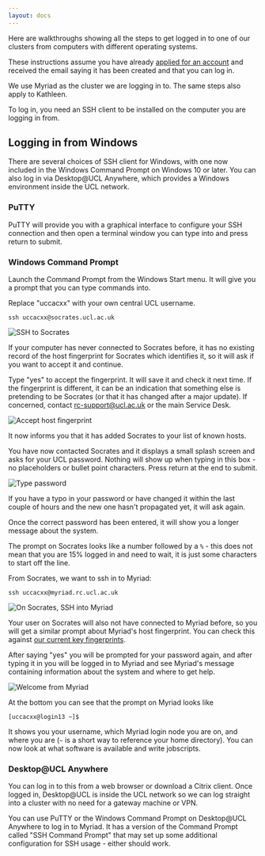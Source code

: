 ```yaml
---
layout: docs
---
```


Here are walkthroughs showing all the steps to get logged in to one of our clusters
from computers with different operating systems.

These instructions assume you have already [applied for an account](../Account_Services.md) 
and received the email saying it has been created and that you can log in.

We use Myriad as the cluster we are logging in to. The same steps also apply to Kathleen.

To log in, you need an SSH client to be installed on the computer you are logging in
from. 

## Logging in from Windows

There are several choices of SSH client for Windows, with one now included in the
Windows Command Prompt on Windows 10 or later. You can also log in via 
Desktop@UCL Anywhere, which provides a Windows environment inside the UCL network.

### PuTTY

PuTTY will provide you with a graphical interface to configure your SSH connection and then
open a terminal window you can type into and press return to submit.

### Windows Command Prompt

Launch the Command Prompt from the Windows Start menu. It will give you a prompt that
you can type commands into. 

Replace "uccacxx" with your own central UCL username.

```
ssh uccacxx@socrates.ucl.ac.uk
```

![SSH to Socrates](../img/socrates/win_01.png)

If your computer has never connected to Socrates before, it has no existing record of the 
host fingerprint for Socrates which identifies it, so it will ask if you want to accept it 
and continue.

Type "yes" to accept the fingerprint. It will save it and check it next time. If the 
fingerprint is different, it can be an indication that something else is pretending to
be Socrates (or that it has changed after a major update). If concerned, contact 
rc-support@ucl.ac.uk or the main Service Desk.

![Accept host fingerprint](../img/socrates/win_02.png)

It now informs you that it has added Socrates to your list of known hosts.

You have now contacted Socrates and it displays a small splash screen and asks for your
UCL password. Nothing will show up when typing in this box - no placeholders or bullet
point characters. Press return at the end to submit.

![Type password](../img/socrates/win_03.png)

If you have a typo in your password or have changed it within the last couple of hours
and the new one hasn't propagated yet, it will ask again.

Once the correct password has been entered, it will show you a longer message about
the system.

The prompt on Socrates looks like a number followed by a `%` - this does not mean that you 
are 15% logged in and need to wait, it is just some characters to start off the line.

From Socrates, we want to ssh in to Myriad:

```
ssh uccacxx@myriad.rc.ucl.ac.uk
```

![On Socrates, SSH into Myriad](../img/socrates/win_04.png)

Your user on Socrates will also not have connected to Myriad before, so you will get a 
similar prompt about Myriad's host fingerprint. You can check this against 
[our current key fingerprints](../Supplementary/Hostkeys.md).

After saying "yes" you will be prompted for your password again, and after typing it in
you will be logged in to Myriad and see Myriad's message containing information about
the system and where to get help.

![Welcome from Myriad](../img/socrates/win_05.png)

At the bottom you can see that the prompt on Myriad looks like

```
[uccacxx@login13 ~]$
```

It shows you your username, which Myriad login node you are on, and where you are 
(`~` is a short way to reference your home directory). You can now look at what software
is available and write jobscripts.

### Desktop@UCL Anywhere

You can log in to this from a web browser or download a Citrix client. Once logged in,
Desktop@UCL is inside the UCL network so we can log straight into a cluster with no need
for a gateway machine or VPN.

You can use PuTTY or the Windows Command Prompt on Desktop@UCL Anywhere to log in to Myriad. 
It has a version of the Command Prompt called "SSH Command Prompt" that may set up some 
additional configuration for SSH usage - either should work.


